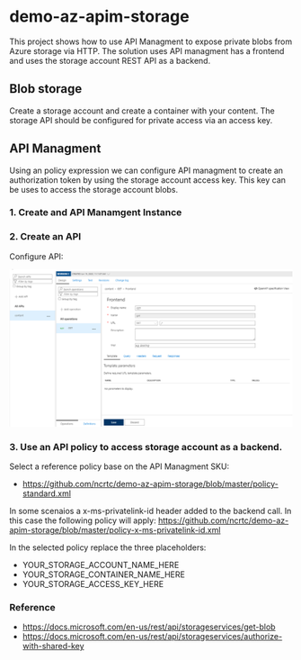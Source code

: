 # demo-az-apim-storage

This project shows how to use API Managment to expose private blobs from Azure storage via HTTP. The solution uses API managment has a frontend and uses the storage account REST API as a backend.

##  Blob storage

Create a storage account and create a container with your content. The storage API should be configured for private access via an access key.

##  API Managment 

Using an policy expression we can configure API managment to create an authorization token by using the storage account access key. This key can be uses to access the storage account blobs.

### 1. Create and API Manamgent Instance
### 2. Create an API

Configure API:

![alt text](fe-configuration.png "")

### 3. Use an API policy to access storage account as a backend.


Select a reference policy base on the API Managment SKU:
- https://github.com/ncrtc/demo-az-apim-storage/blob/master/policy-standard.xml

In some scenaios a x-ms-privatelink-id header added to the backend call. In this case the following policy will apply:
https://github.com/ncrtc/demo-az-apim-storage/blob/master/policy-x-ms-privatelink-id.xml

In the selected policy replace the three placeholders:
 - YOUR_STORAGE_ACCOUNT_NAME_HERE
 - YOUR_STORAGE_CONTAINER_NAME_HERE
 - YOUR_STORAGE_ACCESS_KEY_HERE


### Reference
- https://docs.microsoft.com/en-us/rest/api/storageservices/get-blob
- https://docs.microsoft.com/en-us/rest/api/storageservices/authorize-with-shared-key
